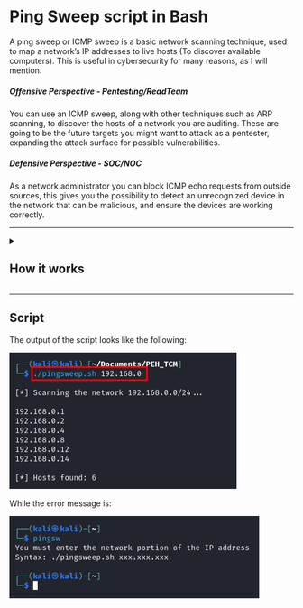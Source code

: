 <!DOCTYPE html>
<html>
<head>
    <h1>Ping Sweep script in Bash</h1>
</head>
<body>
    <p>A ping sweep or ICMP sweep is a basic network scanning technique, used to map a network’s IP addresses to live hosts (To discover available computers). This is useful in cybersecurity for many reasons, as I will mention.</h2>
  <h5>Offensive Perspective - Pentesting/ReadTeam</h5>
    <p>You can use an ICMP sweep, along with other techniques such as ARP scanning, to discover the hosts of a network you are auditing. These are going to be the future targets you might want to attack as a pentester, expanding the attack surface for possible vulnerabilities.</p>
  <h5>Defensive Perspective - SOC/NOC</h5>
    <p>As a network administrator you can block ICMP echo requests from outside sources, this gives you the possibility to detect an unrecognized device in the network that can be malicious, and ensure the devices are working correctly.</p>
     <hr><details>
  <summary><h2>How it works</h2></summary>
  <p>A ping sweeper is actually not a complex tool, is based on the ICMP echo request which we can do with the bash command</p><p><code>ping [ip_address]</code>, if the target IP address allows ping requests it will respond with a message similar to the image below:</p><p><code>64 bytes from [ip_address] [flags]</code>, this can be later filtered with a Bash command.</p>
    <img src="images/6.png" alt="ping">
  <p>If the network is a /24 network, this means we have 256 possible possible IP addresses, ranging from xxx.xxx.xxx.0 to xxx.xxx.xxx.255, but not all these are actually useful addresses, we have to consider that the first is used for the network address, and the last is used for broadcasting, these are not usually valid targets, so we are left with 254 addresses to ping. So all we have to do is iterate through the range xxx.xxx.xxx.1 to xxx.xxx.xxx.254 and send a ICMP echo request to each of them, luckily for us this is an easy task for a computer since each ping request usually takes the order of milliseconds.</p>
    <h2>Scipt Review</h2>
    <h3>Input validation</h3>
    <img src="images/1.png" alt="validation">
    <p>I start this code with the shebang <code>#!/bin/bash</code>, which tells the operating system the script’s interpreter, in this case Bash. This is followed by the actual code, starting with a simple <strong>if statement</strong> input validation, checking if the user has provided an argument, <code>$1</code>, when running the script. If not, it prints an error message and the correct syntax for running the script.</p>
    <h3>Variables</h3>
    <img src="images/2.png" alt="var">
    <p>If an argument is provided, the script continues. It creates a temporary file, named <code>results_temp</code>, to store the results of the ping commands, this si done with the <code>mktemp</code> utility. Temporal files are usefull in this context, as large amounts of text can be stored temporarily inside them. After that assigns the first argument, passed as a parameter from the terminal (<code>$1</code>), to the variable mask, as this should be the network portion of the <b>/24</b> address known as <b>Subnet Mask</b>.</p>
    <h3>Iterate through the network</h3>
        <img src="images/3.png" alt="loop">
    <p>This section starts a loop that pings each IP address in the network. This is a <code>for</code> loop, that creates a temporary variable <code>ip</code> to store the values of the <b>host portion</b> for the addresses we are going to ping, each iteration increments the value of <code>ip</code> by 1 unit, from 1 to 254. The <code>&</code> at the end of the ping command sends the process to the background, allowing the script to ping multiple addresses simultaneously. Lastly, sleeps the scripts for 0.02 seconds, this is to reduce the number requests processed at a time, and not overwhelm the CPU.</p>
    <h3>Output filtering</h3>
    <img src="images/4.png" alt="filter">
    <p>Basically, the firt line filters the results to only include successful pings, with <code>grep</code>, extracts the IP addresses, with <code>awk</code>, removes the trailing colon, with <code>tr</code> and sorts the addresses, with <code>sort</code>. The result is that it extracts the IP addresses that responded the ping request and then prints them to the terminal. The following two lines, simply count the number of successful pings and print the result.</p>
    <h3>Cleaning</h3>
    <img src="images/5.png" alt="clean">
    <p>Finally, the script removes the temporary file it created to store the results. This is good practice as it prevents the script from leaving unnecessary files on your system. The <code>fi</code> at the end closes the <code>if</code> statement.</p>
    <h3>Summary</h3>
    <p>This project helped me putting into practice my bash scripting and networking knowledge, and is, actually, very usefull, I personally use it very often when solving vulnerable boxes to perfom host discovery, in addition to other tools. though I am happy with the result it stills has room for improvements, for example you can add a filter to also extract the TTL from the request, this is a usefull numberas, since you can estimate the Operating System of the host you send the ping request.</p>
    </details>
    <hr>
    <h2>Script</h2>
    <p>The output of the script looks like the following:</p>
    <img src="images/7.png" alt="scipt">
    <p>While the error message is:</p>
    <img src="images/8.png" alt="scipt">
</body>
</html>
